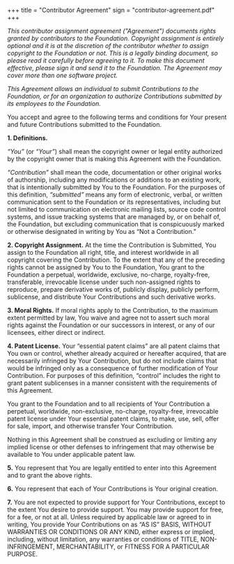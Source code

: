 +++
title = "Contributor Agreement"
sign = "contributor-agreement.pdf"
+++

_This contributor assignment agreement ("Agreement") documents rights granted by contributors to the Foundation. Copyright assignment is entirely optional and it is at the discretion of the contributor whether to assign copyright to the Foundation or not. This is a legally binding document, so please read it carefully before agreeing to it. To make this document effective, please sign it and send it to the Foundation. The Agreement may cover more than one software project._

_This Agreement allows an individual  to submit Contributions to the Foundation, or for an organization to authorize Contributions submitted by its employees to the Foundation._

You accept and agree to the following terms and conditions for Your present and future Contributions submitted to the Foundation.

__1.	Definitions.__

_“You”_ (or _“Your”_) shall mean the copyright owner or legal entity authorized by the copyright owner that is making this Agreement with the Foundation.

_“Contribution”_ shall mean the code, documentation or other original works of authorship, including any modifications or additions to an existing work, that is intentionally submitted by You to the Foundation.  For the purposes of this definition, _“submitted”_ means any form of electronic, verbal, or written communication sent to the Foundation or its representatives, including but not limited to communication on electronic mailing lists, source code control systems, and issue tracking systems that are managed by, or on behalf of, the Foundation, but excluding communication that is conspicuously marked or otherwise designated in writing by You as “Not a Contribution.”

__2.	Copyright Assignment.__  At the time the Contribution is Submitted, You assign to the Foundation all right, title, and interest worldwide in all copyright covering the Contribution. To the extent that any of the preceding rights cannot be assigned by You to the Foundation, You grant to the Foundation a perpetual, worldwide, exclusive, no-charge, royalty-free, transferable, irrevocable license under such non-assigned rights to reproduce, prepare derivative works of, publicly display, publicly perform, sublicense, and distribute Your Contributions and such derivative works.

__3.	Moral Rights.__  If moral rights apply to the Contribution, to the maximum extent permitted by law, You waive and agree not to assert such moral rights against the Foundation or our successors in interest, or any of our licensees, either direct or indirect.

__4.	Patent License.__  Your “essential patent claims” are all patent claims that You own or control, whether already acquired or hereafter acquired, that are necessarily infringed by Your Contribution, but do not include claims that would be infringed only as a consequence of further modification of Your Contribution. For purposes of this definition, “control” includes the right to grant patent sublicenses in a manner consistent with the requirements of this Agreement.

You grant to the Foundation and to all recipients of Your Contribution a perpetual, worldwide, non-exclusive, no-charge, royalty-free, irrevocable patent license under Your essential patent claims, to make, use, sell, offer for sale, import, and otherwise transfer Your Contribution.

Nothing in this Agreement shall be construed as excluding or limiting any implied license or other defenses to infringement that may otherwise be available to You under applicable patent law.

__5.__ You represent that You are legally entitled to enter into this Agreement and to grant the above rights.

__6.__ You represent that each of Your Contributions is Your original creation.

__7.__ You are not expected to provide support for Your Contributions, except to the extent You desire to provide support.  You may provide support for free, for a fee, or not at all. Unless required by applicable law or agreed to in writing, You provide Your Contributions on as “AS IS” BASIS, WITHOUT WARRANTIES OR CONDITIONS OR ANY KIND, either express or implied, including, without limitation, any warranties or conditions of TITLE, NON-INFRINGEMENT, MERCHANTABILITY, or FITNESS FOR A PARTICULAR PURPOSE.
